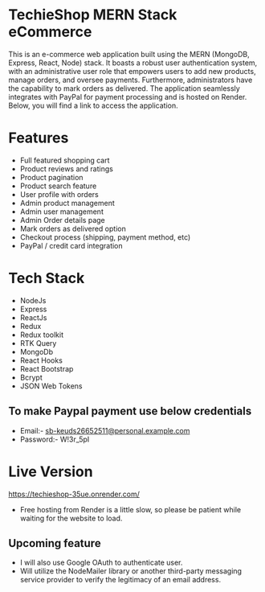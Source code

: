 # TechieShop MERN Stack eCommerce
This is an e-commerce web application built using the MERN (MongoDB, Express, React, Node) stack. It boasts a robust user authentication system, with an administrative user role that empowers users to add new products, manage orders, and oversee payments. Furthermore, administrators have the capability to mark orders as delivered. The application seamlessly integrates with PayPal for payment processing and is hosted on Render. Below, you will find a link to access the application.

# Features

- Full featured shopping cart
- Product reviews and ratings
- Product pagination
- Product search feature
- User profile with orders
- Admin product management
- Admin user management
- Admin Order details page
- Mark orders as delivered option
- Checkout process (shipping, payment method, etc)
- PayPal / credit card integration

# Tech Stack

- NodeJs
- Express
- ReactJs
- Redux
- Redux toolkit
- RTK Query
- MongoDb
- React Hooks
- React Bootstrap
- Bcrypt
- JSON Web Tokens

## To make Paypal payment use below credentials
- Email:- sb-keuds26652511@personal.example.com
- Password:- W!3r_5pI

# Live Version
https://techieshop-35ue.onrender.com/
- Free hosting from Render is a little slow, so please be patient while waiting for the website to load.

## Upcoming feature
- I will also use Google OAuth to authenticate user.
- Will utilize the NodeMailer library or another third-party messaging service provider to verify the legitimacy of an email address.
